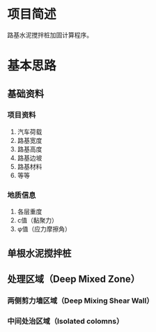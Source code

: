 # 项目简述

路基水泥搅拌桩加固计算程序。

# 基本思路

## 基础资料

### 项目资料

1. 汽车荷载
2. 路基宽度
3. 路基高度
4. 路基边坡
5. 路基材料
6. 等等

### 地质信息

1. 各层重度
2. c值（黏聚力）
3. φ值（应力摩擦角）

## 单根水泥搅拌桩

## 处理区域（Deep Mixed Zone）

### 两侧剪力墙区域（Deep Mixing Shear Wall）

### 中间处治区域（Isolated colomns）

